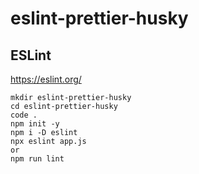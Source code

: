 # eslint-prettier-husky

## ESLint

https://eslint.org/

```shell
mkdir eslint-prettier-husky
cd eslint-prettier-husky
code .
npm init -y
npm i -D eslint
npx eslint app.js
or
npm run lint
```
